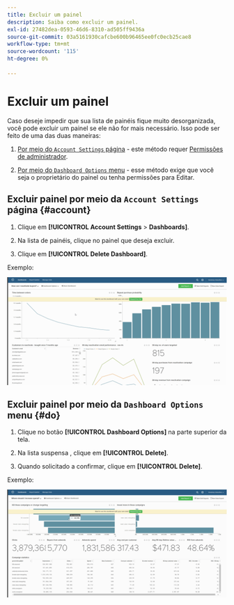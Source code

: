 ```yaml
---
title: Excluir um painel
description: Saiba como excluir um painel.
exl-id: 27482dea-0593-46d6-8310-ad505ff9436a
source-git-commit: 03a5161930cafcbe600b96465ee0fc0ecb25cae8
workflow-type: tm+mt
source-wordcount: '115'
ht-degree: 0%

---
```


# Excluir um painel

Caso deseje impedir que sua lista de painéis fique muito desorganizada, você pode excluir um painel se ele não for mais necessário. Isso pode ser feito de uma das duas maneiras:

1. [Por meio do `Account Settings` página](#account) - este método requer [Permissões de administrador](../../administrator/user-management/user-management.md).

1. [Por meio do `Dashboard Options` menu](#do) - esse método exige que você seja o proprietário do painel ou tenha permissões para Editar.

## Excluir painel por meio da `Account Settings` página {#account}

1. Clique em **[!UICONTROL Account Settings** > **Dashboards]**.

1. Na lista de painéis, clique no painel que deseja excluir.

1. Clique em **[!UICONTROL Delete Dashboard]**.

Exemplo:

![excluir painel](../../assets/deleting_dash.gif)<!--{: width="703" height="346"}-->

## Excluir painel por meio da `Dashboard Options` menu {#do}

1. Clique no botão **[!UICONTROL Dashboard Options]** na parte superior da tela.

1. Na lista suspensa , clique em **[!UICONTROL Delete]**.

1. Quando solicitado a confirmar, clique em **[!UICONTROL Delete]**.

Exemplo:

![excluir painel](../../assets/deleting_dash_2.gif)<!--{: width="703" height="347"}-->
